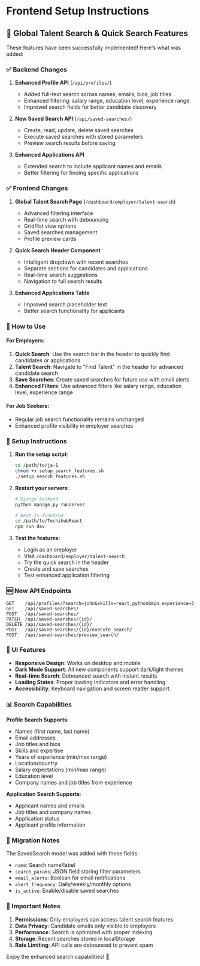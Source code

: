 # Frontend Setup Instructions

## 🚀 Global Talent Search & Quick Search Features

These features have been successfully implemented! Here's what was added:

### ✅ Backend Changes
1. **Enhanced Profile API** (`/api/profiles/`)
   - Added full-text search across names, emails, bios, job titles
   - Enhanced filtering: salary range, education level, experience range
   - Improved search fields for better candidate discovery

2. **New Saved Search API** (`/api/saved-searches/`)
   - Create, read, update, delete saved searches
   - Execute saved searches with stored parameters
   - Preview search results before saving

3. **Enhanced Applications API**
   - Extended search to include applicant names and emails
   - Better filtering for finding specific applications

### ✅ Frontend Changes
1. **Global Talent Search Page** (`/dashboard/employer/talent-search`)
   - Advanced filtering interface
   - Real-time search with debouncing
   - Grid/list view options
   - Saved searches management
   - Profile preview cards

2. **Quick Search Header Component**
   - Intelligent dropdown with recent searches
   - Separate sections for candidates and applications
   - Real-time search suggestions
   - Navigation to full search results

3. **Enhanced Applications Table**
   - Improved search placeholder text
   - Better search functionality for applicants

### 🎯 How to Use

#### For Employers:
1. **Quick Search**: Use the search bar in the header to quickly find candidates or applications
2. **Talent Search**: Navigate to "Find Talent" in the header for advanced candidate search
3. **Save Searches**: Create saved searches for future use with email alerts
4. **Enhanced Filters**: Use advanced filters like salary range, education level, experience range

#### For Job Seekers:
- Regular job search functionality remains unchanged
- Enhanced profile visibility in employer searches

### 🔧 Setup Instructions

1. **Run the setup script**:
   ```bash
   cd /path/to/ja-1
   chmod +x setup_search_features.sh
   ./setup_search_features.sh
   ```

2. **Restart your servers**:
   ```bash
   # Django backend
   python manage.py runserver

   # Next.js frontend  
   cd /path/to/TechihubReact
   npm run dev
   ```

3. **Test the features**:
   - Login as an employer
   - Visit `/dashboard/employer/talent-search`
   - Try the quick search in the header
   - Create and save searches
   - Test enhanced application filtering

### 🆕 New API Endpoints

```
GET    /api/profiles/?search=john&skills=react,python&min_experience=3
GET    /api/saved-searches/
POST   /api/saved-searches/
PATCH  /api/saved-searches/{id}/
DELETE /api/saved-searches/{id}/
POST   /api/saved-searches/{id}/execute_search/
POST   /api/saved-searches/preview_search/
```

### 🎨 UI Features

- **Responsive Design**: Works on desktop and mobile
- **Dark Mode Support**: All new components support dark/light themes
- **Real-time Search**: Debounced search with instant results
- **Loading States**: Proper loading indicators and error handling
- **Accessibility**: Keyboard navigation and screen reader support

### 📊 Search Capabilities

**Profile Search Supports**:
- Names (first name, last name)
- Email addresses
- Job titles and bios
- Skills and expertise
- Years of experience (min/max range)
- Location/country
- Salary expectations (min/max range)
- Education level
- Company names and job titles from experience

**Application Search Supports**:
- Applicant names and emails
- Job titles and company names
- Application status
- Applicant profile information

### 🔄 Migration Notes

The SavedSearch model was added with these fields:
- `name`: Search name/label
- `search_params`: JSON field storing filter parameters  
- `email_alerts`: Boolean for email notifications
- `alert_frequency`: Daily/weekly/monthly options
- `is_active`: Enable/disable saved searches

### 🚨 Important Notes

1. **Permissions**: Only employers can access talent search features
2. **Data Privacy**: Candidate emails only visible to employers
3. **Performance**: Search is optimized with proper indexing
4. **Storage**: Recent searches stored in localStorage
5. **Rate Limiting**: API calls are debounced to prevent spam

Enjoy the enhanced search capabilities! 🎉
